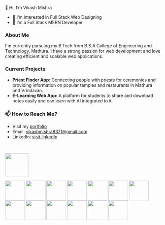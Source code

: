 👋 Hi, I’m Vikash Mishra
- 👀 I’m interested in Full Stack Web Designing
- 🌱 I’m a Full Stack MERN Developer

### About Me
I'm currently pursuing my B.Tech from B.S.A College of Engineering and Technology, Mathura. I have a strong passion for web development and love creating efficient and scalable web applications.

### Current Projects
- **Priest Finder App:** Connecting people with priests for ceremonies and providing information on popular temples and restaurants in Mathura and Vrindavan.
- **E-Learning Web App:** A platform for students to share and download notes easily and can learn with AI integrated to it.

### 📫 How to Reach Me?
- Visit my [portfolio](https://vikash-six.vercel.app/) 
- Email: vikashmishra8371@gmail.com
- LinkedIn: [visit linkedIn](https://www.linkedin.com/in/vikash-mishra-099478277?utm_source=share&utm_campaign=share_via&utm_content=profile&utm_medium=android_app)

<br />
<p align="left">
	<img src="https://i.ibb.co/MnHvHM6/Skills.png" width="75px">
</p>

<p align="left">
	<img align="left" src="https://img.icons8.com/color/100/undefined/javascript.png" width="64"/>
	<img align="left"src="https://img.icons8.com/color/100/undefined/typescript.png" width="64px"/>
	<img align="left"src="https://img.icons8.com/fluency/100/undefined/node-js.png" width="64px"/>
	<img align="left" src="https://img.icons8.com/plasticine/100/undefined/react.png" width="64px"/>
<!-- 	<img align="left" src="https://nestjs.com/img/logo-small.svg" width="64px"/> -->
	<img align="left" src="https://img.icons8.com/external-tal-revivo-color-tal-revivo/100/undefined/external-mongodb-a-cross-platform-document-oriented-database-program-logo-color-tal-revivo.png" width="64px">	
	<img align="left" src="https://img.icons8.com/color/480/undefined/java-coffee-cup-logo--v1.png" width="64px"/>
	<img align="left" src="https://img.icons8.com/fluency/100/undefined/python.png" width="64"/>
	<img align="left" src="https://img.icons8.com/color/100/undefined/html-5--v1.png" width="64px"/>
	<img align="left" src="https://img.icons8.com/color/100/undefined/css3.png" width="64px"/>
	<img align="left" src="https://img.icons8.com/dusk/64/undefined/postman-api.png" width="64px"/>
	<img align="left" src="https://img.icons8.com/color/100/undefined/git.png" width="64px"/>
	<img align="left" src="https://img.icons8.com/plasticine/100/undefined/github.png" width="64px"/>
	<img align="left" src="https://img.icons8.com/plasticine/100/undefined/visual-studio-code-2019.png" width="64px"/>
</p>
<!---
vikashmishra1234/vikashmishra1234 is a ✨ special ✨ repository because its `README.md` (this file) appears on your GitHub profile.
You can click the Preview link to take a look at your changes.
--->
